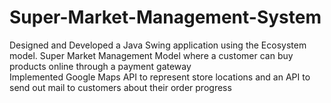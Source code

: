 # Super-Market-Management-System
Designed and Developed a Java Swing application using the Ecosystem model.
Super Market Management Model where a customer can buy products online through a payment gateway   
Implemented Google Maps API to represent store locations and an API to send out mail to customers about their order progress

